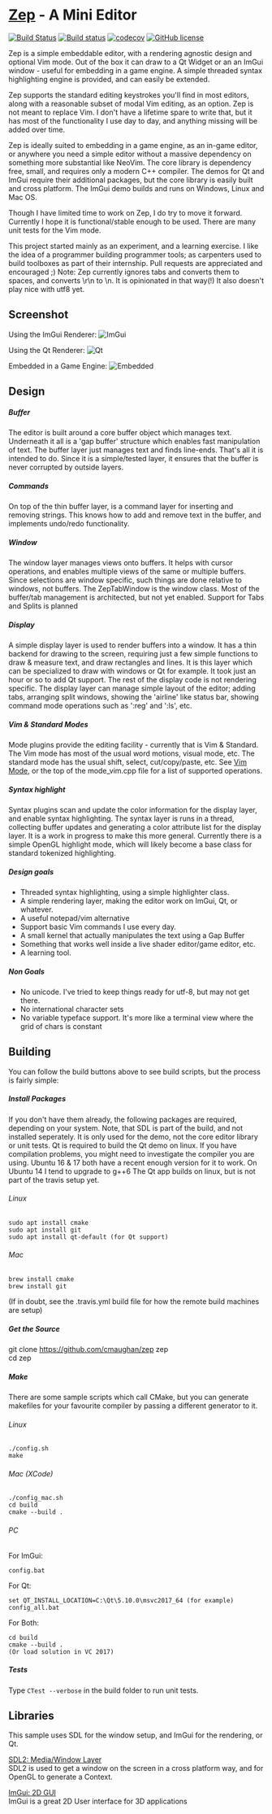[Zep](https://github.com/cmaughan/zep) - A Mini Editor
===================================================================================================

[![Build Status](https://travis-ci.org/cmaughan/zep.svg?branch=master)](https://travis-ci.org/cmaughan/zep)
[![Build status](https://ci.appveyor.com/api/projects/status/ts7f8g0d8g3ebqq1?svg=true)](https://ci.appveyor.com/project/cmaughan/zep)
[![codecov](https://codecov.io/gh/cmaughan/zep/branch/master/graph/badge.svg)](https://codecov.io/gh/cmaughan/zep)
[![GitHub license](https://img.shields.io/badge/license-MIT-blue.svg)](https://github.com/cmaughan/zep/blob/master/LICENSE)

Zep is a simple embeddable editor, with a rendering agnostic design and optional Vim mode.  Out of the box it can draw to a Qt Widget
or an an ImGui window - useful for embedding in a game engine.  A simple threaded syntax highlighting engine is provided, and can easily be extended. 

Zep supports the standard editing keystrokes you'll find in most editors, along with a reasonable subset of modal Vim editing, as an option.
Zep is not meant to replace Vim.  I don't have a lifetime spare to write that, but it has most of the functionality I use day to day, and 
anything missing will be added over time.

Zep is ideally suited to embedding in a game engine, as an in-game editor, or anywhere you need a simple editor without a massive dependency 
on something more substantial like NeoVim.  The core library is dependency free, small, and requires only a modern C++ compiler.
The demos for Qt and ImGui require their additional packages, but the core library is easily built and cross platform.  The ImGui demo builds and runs on Windows, Linux and
Mac OS.

Though I have limited time to work on Zep, I do try to move it forward.  Currently I hope it is functional/stable enough to be used.
There are many unit tests for the Vim mode. 

This project started mainly as an experiment, and a learning exercise.  I like the idea of a programmer building programmer tools; as carpenters
used to build toolboxes as part of their internship.
Pull requests are appreciated and encouraged ;) 
Note: Zep currently ignores tabs and converts them to spaces, and converts \r\n to \n.  It is opinionated in that way(!) It also doesn't play nice with utf8 yet.

Screenshot
----------
Using the ImGui Renderer:
![ImGui](screenshots/sample.png)

Using the Qt Renderer:
![Qt](screenshots/sample-qt.png)

Embedded in a Game Engine:
![Embedded](screenshots/embedded.png)

Design
------

##### Buffer
The editor is built around a core buffer object which manages text.  Underneath it all is a 'gap buffer' structure which enables fast
manipulation of text.  The buffer layer just manages text and finds line-ends.  That's all it is intended to do.  Since it is a 
simple/tested layer, it ensures that the buffer is never corrupted by outside layers.

##### Commands
On top of the thin buffer layer, is a command layer for inserting and removing strings.  This knows how to add and remove text in the buffer, 
and implements undo/redo functionality.

##### Window
The window layer manages views onto buffers.  It helps with cursor operations, and enables multiple views of the same or multiple buffers.  Since selections
are window specific, such things are done relative to windows, not buffers. The ZepTabWindow is the window class.
Most of the buffer/tab management is architected, but not yet enabled.  Support for Tabs and Splits is planned

##### Display
A simple display layer is used to render buffers into a window.  It has a thin backend for drawing to the screen, requiring just a few simple
functions to draw & measure text, and draw rectangles and lines.  It is this layer which can be specialized to draw with windows or Qt for
example.  It took just an hour or so to add Qt support.  The rest of the display code is not rendering specific.  The display layer can manage
simple layout of the editor; adding tabs, arranging split windows, showing the 'airline' like status bar, showing command mode operations such
as ':reg' and ':ls', etc. 

##### Vim & Standard Modes
Mode plugins provide the editing facility - currently that is Vim & Standard.
The Vim mode has most of the usual word motions, visual mode, etc.  The standard mode has the usual shift, select, cut/copy/paste, etc.
See [Vim Mode](https://github.com/cmaughan/zep/wiki/Vim-Mode), or the top of the mode_vim.cpp file for a list of supported operations.

##### Syntax highlight
Syntax plugins scan and update the color information for the display layer, and enable syntax highlighting.  The syntax layer is runs in
a thread, collecting buffer updates and generating a color attribute list for the display layer.  It is a work in progress to make this
more general.  Currently there is a simple OpenGL highlight mode, which will likely become a base class for standard tokenized highlighting.

##### Design goals
- Threaded syntax highlighting, using a simple highlighter class.
- A simple rendering layer, making the editor work on ImGui, Qt, or whatever.
- A useful notepad/vim alternative
- Support basic Vim commands I use every day.
- A small kernel that actually manipulates the text using a Gap Buffer
- Something that works well inside a live shader editor/game editor, etc.
- A learning tool.

##### Non Goals
- No unicode.  I've tried to keep things ready for utf-8, but may not get there.
- No international character sets
- No variable typeface support.  It's more like a terminal view where the grid of chars is constant

Building
---------
You can follow the build buttons above to see build scripts, but the process is fairly simple:

##### Install Packages  
If you don't have them already, the following packages are required, depending on your system.  Note, that SDL is part of the build,
and not installed seperately.  It is only used for the demo, not the core editor library or unit tests. Qt is required to build the Qt demo on linux.
If you have compilation problems, you might need to investigate the compiler you are using.
Ubuntu 16 & 17 both have a recent enough version for it to work.  On Ubuntu 14 I tend to upgrade to g++6
The Qt app builds on linux, but is not part of the travis setup yet.

###### Linux
```
sudo apt install cmake  
sudo apt install git  
sudo apt install qt-default (for Qt support)
```

###### Mac
```
brew install cmake
brew install git
```
(If in doubt, see the .travis.yml build file for how the remote build machines are setup)

##### Get the Source
git clone https://github.com/cmaughan/zep zep  
cd zep  

##### Make
There are some sample scripts which call CMake, but you can generate makefiles for your favourite compiler by passing a different generator to it.

###### Linux 
```
./config.sh
make
```  

###### Mac (XCode)
```
./config_mac.sh
cd build
cmake --build .
```
###### PC
For ImGui:
```
config.bat
```
For Qt:
``` 
set QT_INSTALL_LOCATION=C:\Qt\5.10.0\msvc2017_64 (for example)
config_all.bat
```
For Both:
``` 
cd build
cmake --build .
(Or load solution in VC 2017)
```

##### Tests
Type `CTest --verbose` in the build folder to run unit tests.

Libraries
-----------
This sample uses SDL for the window setup, and ImGui for the rendering, or Qt.

[SDL2: Media/Window Layer](https://www.libsdl.org/download-2.0.php)  
SDL2 is used to get a window on the screen in a cross platform way, and for OpenGL to generate a Context.

[ImGui: 2D GUI](https://github.com/ocornut/imgui)  
ImGui is a great 2D User interface for 3D applications

